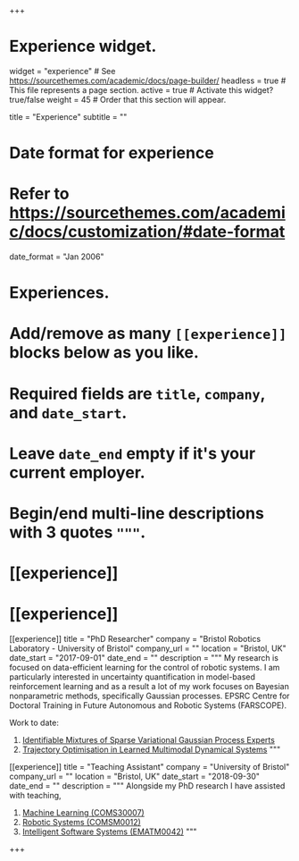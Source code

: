 +++
# Experience widget.
widget = "experience"  # See https://sourcethemes.com/academic/docs/page-builder/
headless = true  # This file represents a page section.
active = true  # Activate this widget? true/false
weight = 45  # Order that this section will appear.

title = "Experience"
subtitle = ""

# Date format for experience
#   Refer to https://sourcethemes.com/academic/docs/customization/#date-format
date_format = "Jan 2006"

# Experiences.
#   Add/remove as many `[[experience]]` blocks below as you like.
#   Required fields are `title`, `company`, and `date_start`.
#   Leave `date_end` empty if it's your current employer.
#   Begin/end multi-line descriptions with 3 quotes `"""`.
# [[experience]]

# [[experience]]

[[experience]]
  title = "PhD Researcher"
  company = "Bristol Robotics Laboratory - University of Bristol"
  company_url = ""
  location = "Bristol, UK"
  date_start = "2017-09-01"
  date_end = ""
  description = """
My research is focused on data-efficient learning for the control of robotic systems.
I am particularly interested in uncertainty quantification in model-based reinforcement learning and as a result a lot of my work focuses on Bayesian nonparametric methods, specifically Gaussian processes.
EPSRC Centre for Doctoral Training in Future Autonomous and Robotic Systems (FARSCOPE).

Work to date:
1. [Identifiable Mixtures of Sparse Variational Gaussian Process Experts](/project/mixtures-of-sparse-variational-gaussian-process-experts)
2. [Trajectory Optimisation in Learned Multimodal Dynamical Systems](/project/trajectory-optimisation-in-learned-multimodal-dynamical-systems)
  """

[[experience]]
  title = "Teaching Assistant"
  company = "University of Bristol"
  company_url = ""
  location = "Bristol, UK"
  date_start = "2018-09-30"
  date_end = ""
  description = """
Alongside my PhD research I have assisted with teaching,
1) [Machine Learning (COMS30007)](https://www.bris.ac.uk/unit-programme-catalogue/UnitDetails.jsa?ayrCode=19%2F20&unitCode=COMS30007)
2) [Robotic Systems (COMSM0012)](https://www.bris.ac.uk/unit-programme-catalogue/UnitDetails.jsa?ayrCode=19%2F20&unitCode=COMSM0012)
3) [Intelligent Software Systems (EMATM0042)](https://bit.ly/2Rn2mwx)
  """

+++
